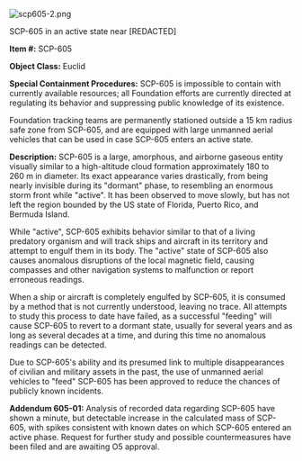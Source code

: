 ![scp605-2.png](http://scp-wiki.wdfiles.com/local--files/scp-605/scp605-2.png)

SCP-605 in an active state near \[REDACTED\]

**Item #:** SCP-605

**Object Class:** Euclid

**Special Containment Procedures:** SCP-605 is impossible to contain with currently available resources; all Foundation efforts are currently directed at regulating its behavior and suppressing public knowledge of its existence.

Foundation tracking teams are permanently stationed outside a 15 km radius safe zone from SCP-605, and are equipped with large unmanned aerial vehicles that can be used in case SCP-605 enters an active state.

**Description:** SCP-605 is a large, amorphous, and airborne gaseous entity visually similar to a high-altitude cloud formation approximately 180 to 260 m in diameter. Its exact appearance varies drastically, from being nearly invisible during its "dormant" phase, to resembling an enormous storm front while "active". It has been observed to move slowly, but has not left the region bounded by the US state of Florida, Puerto Rico, and Bermuda Island.

While "active", SCP-605 exhibits behavior similar to that of a living predatory organism and will track ships and aircraft in its territory and attempt to engulf them in its body. The "active" state of SCP-605 also causes anomalous disruptions of the local magnetic field, causing compasses and other navigation systems to malfunction or report erroneous readings.

When a ship or aircraft is completely engulfed by SCP-605, it is consumed by a method that is not currently understood, leaving no trace. All attempts to study this process to date have failed, as a successful "feeding" will cause SCP-605 to revert to a dormant state, usually for several years and as long as several decades at a time, and during this time no anomalous readings can be detected.

Due to SCP-605's ability and its presumed link to multiple disappearances of civilian and military assets in the past, the use of unmanned aerial vehicles to "feed" SCP-605 has been approved to reduce the chances of publicly known incidents.

**Addendum 605-01:** Analysis of recorded data regarding SCP-605 have shown a minute, but detectable increase in the calculated mass of SCP-605, with spikes consistent with known dates on which SCP-605 entered an active phase. Request for further study and possible countermeasures have been filed and are awaiting O5 approval.